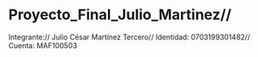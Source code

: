 # Proyecto_Final_Julio_Martinez//
Integrante://
Julio César Martínez Tercero//
Identidad: 0703199301482//
Cuenta: MAF100503
